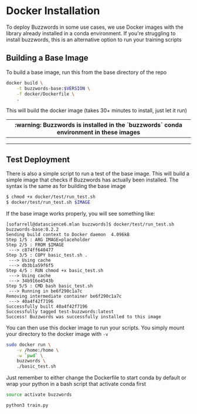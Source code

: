 # Docker Installation

To deploy Buzzwords in some use cases, we use Docker images with the library already installed in a conda environment. If you're struggling to install buzzwords, this is an alternative option to run your training scripts

## Building a Base Image

To build a base image, run this from the base directory of the repo

```sh
docker build \
	-t buzzwords-base:$VERSION \
	-f docker/Dockerfile \
	.
```

This will build the docker image (takes 30+ minutes to install, just let it run)

<div align='center'>
	<table>
		<th>
		:warning: Buzzwords is installed in the `buzzwords` conda environment in these images
		</th>
	</table>
</div>

***
## Test Deployment

There is also a simple script to run a test of the base image. This will build a simple image that checks if Buzzwords has actually been installed. The syntax is the same as for building the base image

```sh
$ chmod +x docker/test/run_test.sh
$ docker/test/run_test.sh $IMAGE
```

If the base image works properly, you will see something like:

```
[sofarrell@datascience6.mlan buzzwords]$ docker/test/run_test.sh buzzwords-base:0.2.2
Sending build context to Docker daemon  4.096kB
Step 1/5 : ARG IMAGE=placeholder
Step 2/5 : FROM $IMAGE
 ---> c874ff640477
Step 3/5 : COPY basic_test.sh .
 ---> Using cache
 ---> db3b1a59f6f5
Step 4/5 : RUN chmod +x basic_test.sh
 ---> Using cache
 ---> 34b916e4543b
Step 5/5 : CMD bash basic_test.sh
 ---> Running in be6f290c1a7c
Removing intermediate container be6f290c1a7c
 ---> 40a4f42f7196
Successfully built 40a4f42f7196
Successfully tagged test-buzzwords:latest
Success! Buzzwords was successfully installed to this image
```

You can then use this docker image to run your scripts. You simply mount your directory to the docker image with `-v`

```sh
sudo docker run \
    -v /home:/home \
    -w `pwd` \
    buzzwords \
    ./basic_test.sh
```

Just remember to either change the Dockerfile to start conda by default or wrap your python in a bash script that activate conda first
```sh
source activate buzzwords

python3 train.py
```